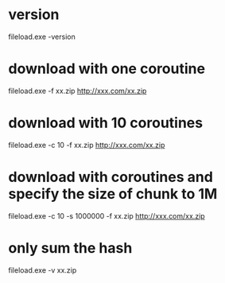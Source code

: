 # version
fileload.exe -version
# download with one coroutine
fileload.exe -f xx.zip http://xxx.com/xx.zip
# download with 10 coroutines
fileload.exe -c 10 -f xx.zip http://xxx.com/xx.zip
# download with coroutines and specify the size of chunk to 1M
fileload.exe -c 10 -s 1000000 -f xx.zip http://xxx.com/xx.zip
# only sum the hash
fileload.exe -v xx.zip